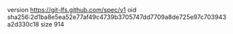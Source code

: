version https://git-lfs.github.com/spec/v1
oid sha256:2d1ba8e5ea52e77af49c4739b3705747dd7709a8de725e97c703943a2d330c18
size 914

